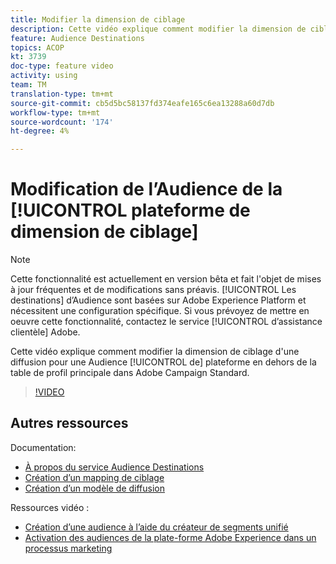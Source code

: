 ```yaml
---
title: Modifier la dimension de ciblage
description: Cette vidéo explique comment modifier la dimension de ciblage d’une diffusion pour une Audience de plateforme en dehors de la table de profil principale dans Adobe Campaign Standard.
feature: Audience Destinations
topics: ACOP
kt: 3739
doc-type: feature video
activity: using
team: TM
translation-type: tm+mt
source-git-commit: cb5d5bc58137fd374eafe165c6ea13288a60d7db
workflow-type: tm+mt
source-wordcount: '174'
ht-degree: 4%

---
```



# Modification de l’Audience de la [!UICONTROL plateforme de dimension de ciblage]

>[!NOTE]
>
>Cette fonctionnalité est actuellement en version bêta et fait l&#39;objet de mises à jour fréquentes et de modifications sans préavis. [!UICONTROL Les destinations] d’Audience sont basées sur Adobe Experience Platform et nécessitent une configuration spécifique.
>Si vous prévoyez de mettre en oeuvre cette fonctionnalité, contactez le service [!UICONTROL d’assistance clientèle] Adobe.

Cette vidéo explique comment modifier la dimension de ciblage d&#39;une diffusion pour une Audience [!UICONTROL de] plateforme en dehors de la table de profil principale dans Adobe Campaign Standard.

>[!VIDEO](https://video.tv.adobe.com/v/30151?quality=12)

## Autres ressources

Documentation:

* [À propos du service Audience Destinations](https://docs.adobe.com/content/help/en/campaign-standard/using/profiles-and-audiences/working-with-adobe-experience-platform/aep-about-audience-destinations-service.html)
* [Création d’un mapping de ciblage](https://docs.adobe.com/content/help/en/campaign-standard/using/administrating/application-settings/target-mappings-in-campaign.html)
* [Création d’un modèle de diffusion](https://docs.adobe.com/content/help/en/campaign-standard/using/getting-started/marketing-plans/marketing-activity-templates.html)

Ressources vidéo :

* [Création d’une audience à l’aide du créateur de segments unifié](/help/profiles-and-audiences/audience-destinations/creating-audiences-using-segment-builder.md)
* [Activation des audiences de la plate-forme Adobe Experience dans un processus marketing](/help/profiles-and-audiences/audience-destinations/activating-aep-audiences.md)
